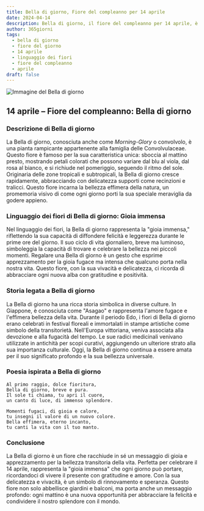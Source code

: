 ```yaml
---
title: Bella di giorno, Fiore del compleanno per 14 aprile
date: 2024-04-14
description: Bella di giorno, il fiore del compleanno per 14 aprile, è il simbolo di Gioia immensa. Scopri il suo significato unico, le storie affascinanti e la poesia che celebra la sua bellezza.
author: 365giorni
tags:
  - bella di giorno
  - fiore del giorno
  - 14 aprile
  - linguaggio dei fiori
  - fiore del compleanno
  - aprile
draft: false
---
```


![Immagine del Bella di giorno](https://cdn.pixabay.com/photo/2021/08/09/15/36/morning-glory-6533658_1280.jpg)


## 14 aprile – Fiore del compleanno: Bella di giorno

### Descrizione di Bella di giorno

La Bella di giorno, conosciuta anche come _Morning-Glory_ o convolvolo, è una pianta rampicante appartenente alla famiglia delle Convolvulaceae. Questo fiore è famoso per la sua caratteristica unica: sboccia al mattino presto, mostrando petali colorati che possono variare dal blu al viola, dal rosa al bianco, e si richiude nel pomeriggio, seguendo il ritmo del sole. Originaria delle zone tropicali e subtropicali, la Bella di giorno cresce rapidamente, abbracciando con delicatezza supporti come recinzioni e tralicci. Questo fiore incarna la bellezza effimera della natura, un promemoria visivo di come ogni giorno porti la sua speciale meraviglia da godere appieno.

### Linguaggio dei fiori di Bella di giorno: Gioia immensa

Nel linguaggio dei fiori, la Bella di giorno rappresenta la "gioia immensa," riflettendo la sua capacità di diffondere felicità e leggerezza durante le prime ore del giorno. Il suo ciclo di vita giornaliero, breve ma luminoso, simboleggia la capacità di trovare e celebrare la bellezza nei piccoli momenti. Regalare una Bella di giorno è un gesto che esprime apprezzamento per la gioia fugace ma intensa che qualcuno porta nella nostra vita. Questo fiore, con la sua vivacità e delicatezza, ci ricorda di abbracciare ogni nuova alba con gratitudine e positività.

### Storia legata a Bella di giorno

La Bella di giorno ha una ricca storia simbolica in diverse culture. In Giappone, è conosciuta come "Asagao" e rappresenta l'amore fugace e l'effimera bellezza della vita. Durante il periodo Edo, i fiori di Bella di giorno erano celebrati in festival floreali e immortalati in stampe artistiche come simbolo della transitorietà. Nell'Europa vittoriana, veniva associata alla devozione e alla fugacità del tempo. Le sue radici medicinali venivano utilizzate in antichità per scopi curativi, aggiungendo un ulteriore strato alla sua importanza culturale. Oggi, la Bella di giorno continua a essere amata per il suo significato profondo e la sua bellezza universale.

### Poesia ispirata a Bella di giorno

```
Al primo raggio, dolce fioritura,  
Bella di giorno, breve e pura.  
Il sole ti chiama, tu apri il cuore,  
un canto di luce, di immenso splendore.  

Momenti fugaci, di gioia e calore,  
tu insegni il valore di un nuovo colore.  
Bella effimera, eterno incanto,  
tu canti la vita con il tuo manto.  
```

### Conclusione

La Bella di giorno è un fiore che racchiude in sé un messaggio di gioia e apprezzamento per la bellezza transitoria della vita. Perfetta per celebrare il 14 aprile, rappresenta la "gioia immensa" che ogni giorno può portare, ricordandoci di vivere il presente con gratitudine e amore. Con la sua delicatezza e vivacità, è un simbolo di rinnovamento e speranza. Questo fiore non solo abbellisce giardini e balconi, ma porta anche un messaggio profondo: ogni mattino è una nuova opportunità per abbracciare la felicità e condividere il nostro splendore con il mondo.